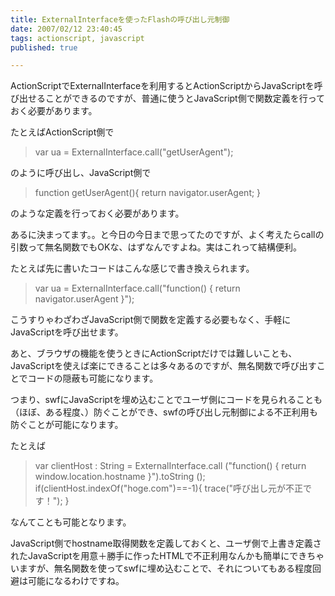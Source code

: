 ```yaml
---
title: ExternalInterfaceを使ったFlashの呼び出し元制御
date: 2007/02/12 23:40:45
tags: actionscript, javascript
published: true

---
```


ActionScriptでExternalInterfaceを利用するとActionScriptからJavaScriptを呼び出せることができるのですが、普通に使うとJavaScript側で関数定義を行っておく必要があります。


たとえばActionScript側で
<blockquote>var ua = ExternalInterface.call("getUserAgent");</blockquote>

のように呼び出し、JavaScript側で

<blockquote>function getUserAgent(){
 return navigator.userAgent;
}
</blockquote>

のような定義を行っておく必要があります。


あるに決まってます。。と今日の今日まで思ってたのですが、よく考えたらcallの引数って無名関数でもOKな、はずなんですよね。実はこれって結構便利。



たとえば先に書いたコードはこんな感じで書き換えられます。


<blockquote>var ua = ExternalInterface.call("function() { return navigator.userAgent }");
</blockquote>


こうすりゃわざわざJavaScript側で関数を定義する必要もなく、手軽にJavaScriptを呼び出せます。


あと、ブラウザの機能を使うときにActionScriptだけでは難しいことも、JavaScriptを使えば楽にできることは多々あるのですが、無名関数で呼び出すことでコードの隠蔽も可能になります。


つまり、swfにJavaScriptを埋め込むことでユーザ側にコードを見られることも（ほぼ、ある程度、）防ぐことができ、swfの呼び出し元制御による不正利用も防ぐことが可能になります。


たとえば

<blockquote>var clientHost : String = ExternalInterface.call ("function() { return window.location.hostname }").toString ();
if(clientHost.indexOf("hoge.com")==-1){
 trace("呼び出し元が不正です！");
}
</blockquote>


なんてことも可能となります。


JavaScript側でhostname取得関数を定義しておくと、ユーザ側で上書き定義されたJavaScriptを用意＋勝手に作ったHTMLで不正利用なんかも簡単にできちゃいますが、無名関数を使ってswfに埋め込むことで、それについてもある程度回避は可能になるわけですね。
